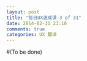 ```yaml
---
layout: post
title: "每日UX速成课-3 of 31"
date: 2014-02-11 23:10
comments: true
categories: UX 翻译
---
```


#(To be done)